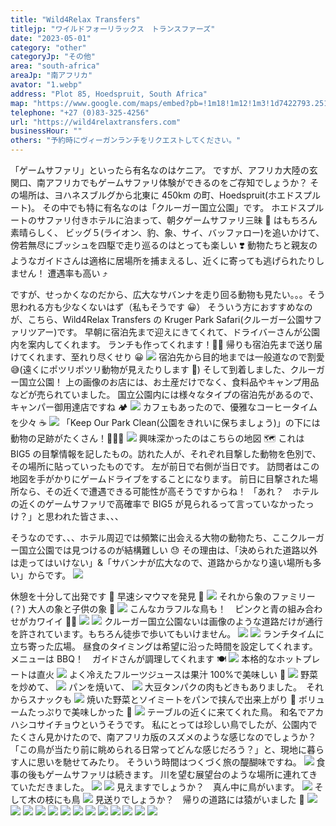 ```yaml
---
title: "Wild4Relax Transfers"
titlejp: "ワイルドフォーリラックス　トランスファーズ"
date: "2023-05-01"
category: "other"
categoryJp: "その他"
area: "south-africa"
areaJp: "南アフリカ"
avator: "1.webp"
address: "Plot 85, Hoedspruit, South Africa"
map: "https://www.google.com/maps/embed?pb=!1m18!1m12!1m3!1d7422793.251060158!2d23.93136039234877!3d-24.71277438181186!2m3!1f0!2f0!3f0!3m2!1i1024!2i768!4f13.1!3m3!1m2!1s0x41cd8b961f9d72e3%3A0x9544f88b782146b!2sWild4Relax%20Transfers!5e0!3m2!1sja!2sjp!4v1704175873867!5m2!1sja!2sjp"
telephone: "+27 (0)83-325-4256"
url: "https://wild4relaxtransfers.com"
businessHour: ""
others: "予約時にヴィーガンランチをリクエストしてください。"
---
```


「ゲームサファリ」といったら有名なのはケニア。
ですが、アフリカ大陸の玄関口、南アフリカでもゲームサファリ体験ができるのをご存知でしょうか？
その場所は、ヨハネスブルグから北東に 450km の町、Hoedspruit(ホエドスプルート)。
その中でも特に有名なのは「クルーガー国立公園」です。
ホエドスプルートのサファリ付きホテルに泊まって、朝夕ゲームサファリ三昧 🐘 はもちろん素晴らしく、
ビッグ５(ライオン、豹、象、サイ、バッファロー)を追いかけて、傍若無尽にブッシュを四駆で走り巡るのはとっても楽しい ❣️
動物たちと親友のようなガイドさんは適格に居場所を捕まえるし、近くに寄っても逃げられたりしません！
遭遇率も高い ⤴️

ですが、せっかくなのだから、広大なサバンナを走り回る動物も見たい。。。そう思われる方も少なくないはず（私もそうです 😀）
そういう方におすすめなのが、こちら、Wild4Relax Transfers の Kruger Park Safari(クルーガー公園サファリツアー)です。
早朝に宿泊先まで迎えにきてくれて、ドライバーさんが公園内を案内してくれます。
ランチも作ってくれます！🥪🍹
帰りも宿泊先まで送り届けてくれます、至れり尽くせり 😀
![](../images/posts/19/1.webp)
宿泊先から目的地までは一般道なので割愛 😅(遠くにポツリポツリ動物が見えたりします 🦒)
そして到着しました、クルーガー国立公園！
上の画像のお店には、お土産だけでなく、食料品やキャンプ用品などが売られていました。
国立公園内には様々なタイプの宿泊先があるので、キャンパー御用達店ですね 🏕️
![](../images/posts/19/2.webp)
カフェもあったので、優雅なコーヒータイムを少々 ☕️
![](../images/posts/19/3.webp)
「Keep Our Park Clean(公園をきれいに保ちましょう)」の下には動物の足跡がたくさん！🐾🐾🐾
![](../images/posts/19/4.webp)
興味深かったのはこちらの地図 🗺️
これは BIG5 の目撃情報を記したもの。訪れた人が、それぞれ目撃した動物を色別で、その場所に貼っていったものです。
左が前日で右側が当日です。
訪問者はこの地図を手がかりにゲームドライブをすることになります。
前日に目撃された場所なら、その近くで遭遇できる可能性が高そうですからね！
「あれ？　ホテルの近くのゲームサファリで高確率で BIG5 が見られるって言っていなかったっけ？」と思われた皆さま、、、

そうなのです、、、ホテル周辺では頻繁に出会える大物の動物たち、ここクルーガー国立公園では見つけるのが結構難しい 😓
その理由は、「決められた道路以外は走ってはいけない」&「サバンナが広大なので、道路からかなり遠い場所も多い」からです。
![](../images/posts/19/5.webp)

休憩を十分して出発です 🚗 早速シマウマを発見 🦓
![](../images/posts/19/6.webp)
それから象のファミリー(？) 大人の象と子供の象 🐘
![](../images/posts/19/7.webp)
こんなカラフルな鳥も！　ピンクと青の組み合わせがカワイイ 🩵🩷
![](../images/posts/19/8.webp)
![](../images/posts/19/9.webp)
クルーガー国立公園ないは画像のような道路だけが通行を許されています。もちろん徒歩で歩いてもいけません。
![](../images/posts/19/10.webp)
![](../images/posts/19/11.webp)
ランチタイムに立ち寄った広場。
昼食のタイミングは希望に沿った時間を設定してくれます。
メニューは BBQ！　ガイドさんが調理してくれます 🍽️
![](../images/posts/19/12.webp)
本格的なホットプレートは直火
![](../images/posts/19/13.webp)
よく冷えたフルーツジュースは果汁 100%で美味しい 🍎
![](../images/posts/19/14.webp)
野菜を炒めて、
![](../images/posts/19/15.webp)
パンを焼いて、
![](../images/posts/19/16.webp)
大豆タンパクの肉もどきもありました。　それからスナックも
![](../images/posts/19/17.webp)
焼いた野菜とソイミートをパンで挟んで出来上がり 🤩 ボリュームたっぷりで美味しかった 🥰
![](../images/posts/19/18.webp)
テーブルの近くに来てくれた鳥。
和名でアカハシコサイチョウというそうです。
私にとっては珍しい鳥でしたが、公園内でたくさん見かけたので、南アフリカ版のスズメのような感じなのでしょうか？
「この鳥が当たり前に眺められる日常ってどんな感じだろう？」と、現地に暮らす人に思いを馳せてみたり。
そういう時間はつくづく旅の醍醐味ですね。
![](../images/posts/19/19.webp)
食事の後もゲームサファリは続きます。
川を望む展望台のような場所に連れてきていただきました。
![](../images/posts/19/20.webp)
![](../images/posts/19/21.webp)
見えますでしょうか？　真ん中に鳥がいます。
![](../images/posts/19/22.webp)
そして木の枝にも鳥
![](../images/posts/19/23.webp)
見送りでしょうか？　帰りの道路には猿がいました 🐒
![](../images/posts/19/24.webp)
![](../images/posts/19/25.webp)
![](../images/posts/19/26.webp)
![](../images/posts/19/27.webp)
![](../images/posts/19/28.webp)
![](../images/posts/19/29.webp)
![](../images/posts/19/30.webp)
![](../images/posts/19/31.webp)
![](../images/posts/19/32.webp)
![](../images/posts/19/33.webp)
![](../images/posts/19/34.webp)
![](../images/posts/19/35.webp)
![](../images/posts/19/36.webp)
